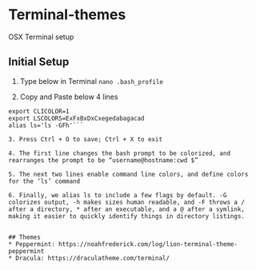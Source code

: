 # Terminal-themes
OSX Terminal setup

## Initial Setup
1. Type below in Terminal
`nano .bash_profile`

2. Copy and Paste below 4 lines
```export PS1="\[\033[36m\]\u\[\033[m\]@\[\033[32m\]\h:\[\033[33;1m\]\w\[\033[m\]\$ "
export CLICOLOR=1
export LSCOLORS=ExFxBxDxCxegedabagacad
alias ls='ls -GFh'```

3. Press Ctrl + O to save; Ctrl + X to exit

4. The first line changes the bash prompt to be colorized, and rearranges the prompt to be “username@hostname:cwd $”

5. The next two lines enable command line colors, and define colors for the ‘ls’ command

6. Finally, we alias ls to include a few flags by default. -G colorizes output, -h makes sizes human readable, and -F throws a / after a directory, * after an executable, and a @ after a symlink, making it easier to quickly identify things in directory listings.


## Themes
* Peppermint: https://noahfrederick.com/log/lion-terminal-theme-peppermint
* Dracula: https://draculatheme.com/terminal/


